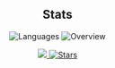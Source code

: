 <h2 align="center"> Stats </h2>
<p align="center">
  <img src="https://github-readme-stats.vercel.app/api/top-langs/?username=spectroxx&amp;langs_count=8&amp;layout=compact&amp;theme=tokyonight&amp;hide_border=true&amp;hide=golo&amp;" alt="Languages">
  <img src="https://github-readme-stats.vercel.app/api?username=spectroxx&amp;show_icons=true&amp;theme=tokyonight&amp;card_width=50&amp;include_all_commits=true&amp;count_private=true&amp;hide_title=true&amp;hide_border=true;" alt="Overview">
</p>
<p align="center">
  <a href="https://discord.gg/jXWp9Wj">
    <img src= "https://img.shields.io/discord/763652806271041537?label=Discord&amp;logo=discord&amp;logoColor=ffffff&amp;labelColor=7289DA&amp;color=2c2f33"/>
  </a>
  <a href="https://github.com/spectroxx?tab=repositories&amp;q=&amp;type=source&amp;language=&amp;sort=stargazers">
    <img src="https://img.shields.io/github/stars/spectroxx?affiliations=OWNER&amp;color=yellow&amp;label=Stars&amp;logo=Github&amp;style=flat" alt="Stars"/>
  </a>
</p>


